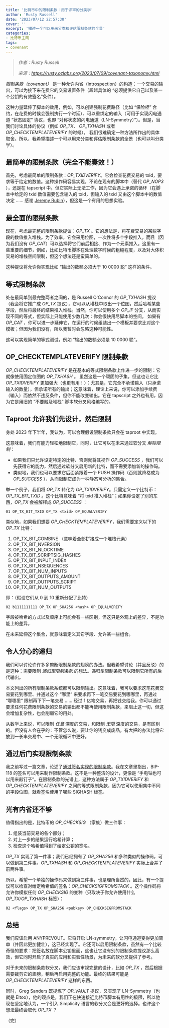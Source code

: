 ```yaml
---
title: '比特币中的限制条款：用于评审的分类学'
author: 'Rusty Russell'
date: '2023/07/12 22:57:30'
cover: ''
excerpt: '描述一个可以用来分类和评估限制条款的全景'
categories:
- 比特币主网
tags:
- covenant
---
```



> *作者：Rusty Russell*
> 
> *来源：<https://rusty.ozlabs.org/2023/07/09/covenant-taxonomy.html>*



*限制条款（covenant）* 是一种允许内省（introspection）的构造：一个交易的输出，可以为接下来花费它的交易设置条件（超越具体的 “必须提供它自己以及某一个公钥的有效签名”条件）。

这种力量延伸了脚本的效用，例如，可以创建强制花费路径（比如 “保险柜” 合约，在花费的时候会强制执行一个时延）、可以重绑定的输入（可用于实现闪电通道 “状态固定” 协议，也即 “对称状态的闪电通道（LN-Symmetry）”）。但是，当我们讨论具体的协议（例如  *OP_TX*、 *OP_TXHASH* 或者  *OP_CHECKTEMPLATEVERIFY* 的时候），   我们很难确定一种方法所作出的具体取舍。所以，我希望描述一个可以用来分类和评估限制条款的全景（也可以叫分类学）。

## 最简单的限制条款（完全不能奏效！）

首先，考虑最简单的限制条款：*OP_TXIDVERIFY*。它会检查花费交易的 txid，要求等于给定的数值。这种操作码容易实现，不论在现有的脚本中（替代 *OP_NOP3* ），还是在 tapscript 中。但它实际上无法工作，因为它会遇上承诺的循环（在脚本中给定的 txid 数值需要包含输入的 txid，但输入的 txid 又由这个脚本中的数值决定 …… 感谢 [Jeremy Rubin](https://twitter.com/JeremyRubin/status/1678565241322348545?s=20)），但这是一个有用的思想实验。

## 最全面的限制条款

现在，考虑最完整的限制条款提议：*OP_TX* 。它的想法是，将花费交易的某些字段的数值推入堆栈。为了效率，它会采用位图，一次性将多个字段推入，而且（因为我们没有 *OP_CAT*）可以选择将它们前后相接、作为一个元素推入。这里有一些重要的细节，例如，比如比特币脚本在处理数字时候的粗糙程度，以及对大体积交易的堆栈空间限制，但这个想法还是蛮简单的。

这种提议将允许你实现比如 “输出的数额必须大于 10 0000 聪” 这样的条件。 

 ## 等式限制条款

处在最简单到最完整两者之间的，是 Russell O'Connor 的 *OP_TXHASH* 提议（我会将它推广成 *OP_TX* 提议），它可以从堆栈中取出一个位图，然后哈希某些字段，然后将最终的结果推入堆栈。当然，你可以使用多个  *OP_IF* 分支，从而实现不同的等式，但实际上只能使用少数几次：你会很快用尽脚本的空间。 如果有  *OP_CAT* ，你可以进一步延伸它，在运行的时候组装出一个模板并要求比对这个模板；但因为我们没有，所以我暂时会忽略这种可能性。

这可以实现简单的等式测试，例如  “输出的数额必须是 10 0000 聪”。

## OP_CHECKTEMPLATEVERIFY 限制条款

*OP_CHECKTEMPLATEVERIFY*  是在基本的等式限制条款上作进一步的限制：它就像使用固定位图的  *OP_TXHASH* 。 虽然这是一个顽固的子集，但这也让它比 *OP_TXIDVERIFY* 更加强大（也更有用！）：尤其是，它完全不承诺输入（只承诺输入的数量），但承诺所有的输出；这意味着，理论上来说，你可以添加手续费（输入）而依然不违反条件，但你不能改变输出。它在 tapscript 之外也有用，因为它是用旧的 “不要触及堆栈” 脚本软分叉风格编写的。

## Taproot 允许我们先设计，然后限制

身处 2023 年下半年，我认为，可以合理假设限制条款只会在 taproot 中实现。

这意味着，我们有能力轻松地限制它，同时，让它可以在未来通过软分叉 *解除限制*：

- 如果我们只允许设定特定的比特、否则就将其视作 *OP_SUCCESS* ，我们可以先获得它的能力，然后通过软分叉启用新的比特，而不需要添加新的操作码。
- 类似地，我们也可以要求它后面紧跟着一个 PUSH 操作码（否则就降格成为 *OP_SUCCESS* ），从而限制它成为一种静态可分析的集合。

举一个例子，我们将 *OP_TX* 转化为 *OP_TXIDVERIFY*。只需定义一个比特币：*OP_TX_BIT_TXID* 。这个比特意味着 “将 txid 推入堆栈”；如果你设定了别的东西，*OP_TX* 会被解释成 *OP_SUCCESS* ：

```
01 OP_TX_BIT_TXID OP_TX <txid> OP_EQUALVERIFY
```

类似地，如果我们想要 *OP_CHECKTEMPLATEVERIFY*，我们需要定义以下的 *OP_TX* 比特：

1. OP_TX_BIT_COMBINE （意味着全部拼接成一个堆栈元素）
2. OP_TX_BIT_NVERSION
3. OP_TX_BIT_NLOCKTIME
4. OP_TX_BIT_SCRIPTSIG_HASHES
5. OP_TX_BIT_INPUT_INDEX
6. OP_TX_BIT_NSEQUENCES
7. OP_TX_BIT_NUM_INPUTS
8. OP_TX_BIT_OUTPUTS_AMOUNT
9. OP_TX_BIT_OUTPUTS_SCRIPT
10. OP_TX_BIT_NUM_OUTPUTS

即：（假设它们从 0 到 10 重新分配了比特）

```
02 b1111111111 OP_TX OP_SHA256 <hash> OP_EQUALVERIFY
```

字段被哈希的方式以及顺序上可能会有一些区别，但这只是外观上的差异，不是功能上的差异。

在未来延伸这个集合，就意味着定义其它字段、允许某一些组合。

## 令人分心的递归

我们可以讨论许许多多剪断限制条款的翅膀的办法。但我希望讨论（并且反驳）的是这种：需要限制 *递归型限制条款* 的想法。递归型限制条款可以限制它所有的后代输出。

本文列出的所有限制条款系统都可以限制输出。这意味着，我可以要求这笔花费交易要花到哪里、并通过这个 “哪里” 来要求再下一笔交易要花到哪哪里，再通过 “哪哪里” 限制再下下一笔交易 …… 经过 1 亿笔交易，再把钱交给我。你可以通过要求任何花费限制条款的交易的输出都不能再使用限制条款，来阻止这一切，但这会增加复杂性，也会削弱它的用处。

从数学上来说，可以限制 *任意* 深度的交易，和限制 *无限* 深度的交易，是有区别的。但没有人会在乎的：不管怎么说，要让你的钱变成废品，有大把的办法比将它放到一长串交易中、一个无限循环中更好。

## 通过后门实现限制条款

我之前写过一篇文章，论述了[通过签名实现的限制条款](https://rusty.ozlabs.org/2023/07/08/backdoor-to-covenants.html)。我在文章里指出，BIP-118 的签名可以用来制作限制条款。这不是一种整洁的设计，更像是 “手电钻也可以用来敲钉子”。在限制条款的光谱上，这种方法属于 *OP_TXIDVERIFY* 和 *OP_CHECKTEMPLATEVERIFY* 之间的等式限制条款，因为它可以使用集中不同的字段位图，就看签名使用了哪些 SIGHASH 标签。

## 光有内省还不够

值得指出的是，比特币的 *OP_CHECKSIG* （家族）做三件事：

1. 组装当前交易的各个部分；
2. 对上一步的结果运行哈希计算；
3. 检查这个哈希值得到了给定公钥的签名。

*OP_TX* 实现了第一件事；我们已经拥有了 *OP_SHA256* 和多种类似的操作码，可以做到第二件事。*OP_TXHASH* 和 *OP_CHECKTEMPLATEVERIFY* 实际上合并了前两件事。

所以，希望一个单独的操作码来做到第三件事，也是理所当然的，因此，有一个提议可以检查对给定哈希值的签名：*OP_CHECKSIGFROMSTACK* 。这个操作码将允许你模拟任何 *OP_CHECKSIG* 的变种（只取决于你允许使用什么 *OP_TX/OP_TXHASH* 标签）：

```
02 <flags> OP_TX OP_SHA256 <pubkey> OP_CHECKSIGFROMSTACK
```

## 总结

我们应该启用 ANYPREVOUT。它将开启 LN-symmetry，让闪电通道变得更加简单（并因此更加健壮），这已经实现了。它还可以启用限制条款，虽然有一个比较奇怪的要求：把签名放在脚本公钥里面，这也让它没有别的限制条款提议那么高效，但它同时开启了真实的应用和实验性场景，为未来的软分叉提供了参考。

对于未来的限制条款软分叉，我们应该审视完整的设计，比如 *OP_TX* ，然后根据需要裁剪它的翅膀，稍后再启用完整的功能。最终的结果可能是 *OP_CHECKTEMPLATEVERIFY* 这样的东西。

同时，Greg Sanders 既提炼了 *OP_VAULT* 提议，又实现了 LN-Symmetry（也就是 Eltoo），他的观点是，我们正在快速接近比特币脚本有用性的极限，所以他现在坚定地认为，一个引入 Simplicity 语言的软分叉会是更好的选择。也许这个想法最终会取代 *OP_TX* ？

（完）

